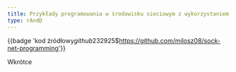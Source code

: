 ```yaml
---
title: Przykłady programowania w środowisku sieciowym z wykorzystaniem niskopoziomowego API gniazd C++
type: rAndD
---
```


{{badge 'kod źródłowy$github$232925$https://github.com/milosz08/sock-net-programming'}}

Wkrótce
